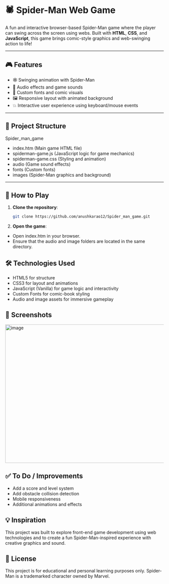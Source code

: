 # 🕷️ Spider-Man Web Game

A fun and interactive browser-based Spider-Man game where the player can swing across the screen using webs. Built with **HTML**, **CSS**, and **JavaScript**, this game brings comic-style graphics and web-swinging action to life!

---

## 🎮 Features

- 🕸️ Swinging animation with Spider-Man
- 🎵 Audio effects and game sounds
- 🎨 Custom fonts and comic visuals
- 🖼️ Responsive layout with animated background
- 💥 Interactive user experience using keyboard/mouse events

---

## 📁 Project Structure
Spider_man_game
- index.htm (Main game HTML file)
- spiderman-game.js (JavaScript logic for game mechanics)
- spiderman-game.css (Styling and animation)
- audio (Game sound effects)
- fonts (Custom fonts)
- images (Spider-Man graphics and background)

---

## 🚀 How to Play

1. **Clone the repository**:
   ```bash
   git clone https://github.com/anushkarao12/Spider_man_game.git
   ```
2. **Open the game**:
- Open index.htm in your browser.
- Ensure that the audio and image folders are located in the same directory.

## 🛠️ Technologies Used
- HTML5 for structure
- CSS3 for layout and animations
- JavaScript (Vanilla) for game logic and interactivity
- Custom Fonts for comic-book styling
- Audio and image assets for immersive gameplay

## 📸 Screenshots

<img width="715" height="440" alt="image" src="https://github.com/user-attachments/assets/9c936bdd-2160-4102-9e2e-afc1152e2adc" />


## ✅ To Do / Improvements
- Add a score and level system
- Add obstacle collision detection
- Mobile responsiveness
- Additional animations and effects

## 💡 Inspiration
This project was built to explore front-end game development using web technologies and to create a fun Spider-Man-inspired experience with creative graphics and sound.

## 📜 License
This project is for educational and personal learning purposes only. Spider-Man is a trademarked character owned by Marvel.
